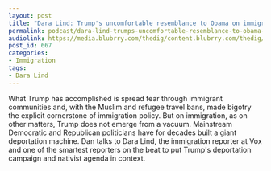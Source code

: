 ```yaml
---
layout: post
title: "Dara Lind: Trump's uncomfortable resemblance to Obama on immigration"
permalink: podcast/dara-lind-trumps-uncomfortable-resemblance-to-obama-on-immigration
audiolink: https://media.blubrry.com/thedig/content.blubrry.com/thedig/The_Dig_-_EP_34_-_DaraLind.mp3
post_id: 667
categories: 
- Immigration
tags: 
- Dara Lind
---
```


What Trump has accomplished is spread fear through immigrant communities and, with the Muslim and refugee travel bans, made bigotry the explicit cornerstone of immigration policy. But on immigration, as on other matters, Trump does not emerge from a vacuum. Mainstream Democratic and Republican politicians have for decades built a giant deportation machine. Dan talks to Dara Lind, the immigration reporter at Vox and one of the smartest reporters on the beat to put Trump's deportation campaign and nativist agenda in context.